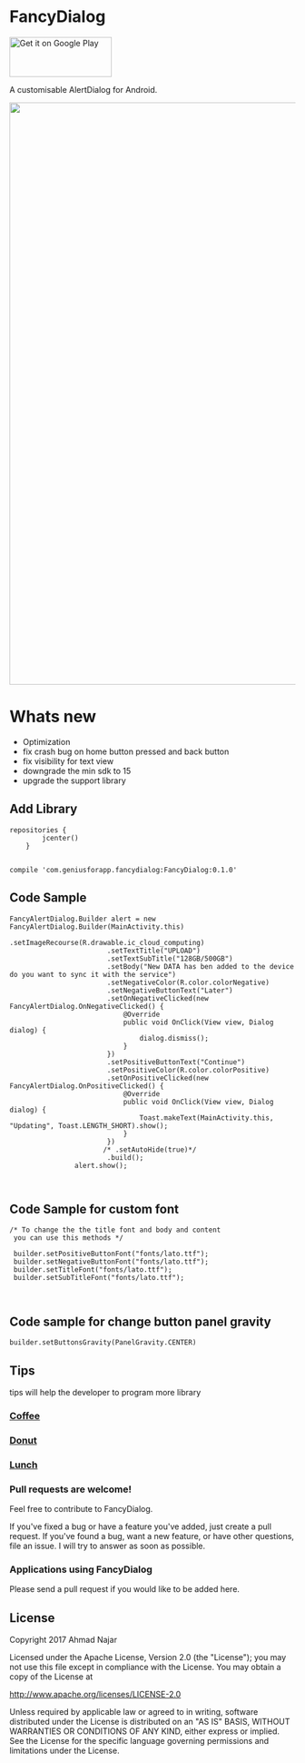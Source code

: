 # FancyDialog
<a href='https://play.google.com/store/apps/details?id=com.geniusforapp.fancysample'><img alt='Get it on Google Play' src='https://play.google.com/intl/en_us/badges/images/generic/en_badge_web_generic.png' height="70" width="180"/></a>

A customisable AlertDialog for Android.

<img src="https://raw.githubusercontent.com/ahmadnajar10/fancyDialog/master/device-2017-03-08-171007.png" width="1024" hight="500"/>


# Whats new
 * Optimization
 * fix crash bug on home button pressed and back button
 * fix visibility for text view 
 * downgrade the min sdk to 15 
 * upgrade the support library

## Add Library
```
repositories {
        jcenter()
    }
       

compile 'com.geniusforapp.fancydialog:FancyDialog:0.1.0'

```
## Code Sample
```
FancyAlertDialog.Builder alert = new FancyAlertDialog.Builder(MainActivity.this)
                        .setImageRecourse(R.drawable.ic_cloud_computing)
                        .setTextTitle("UPLOAD")
                        .setTextSubTitle("128GB/500GB")
                        .setBody("New DATA has ben added to the device do you want to sync it with the service")
                        .setNegativeColor(R.color.colorNegative)
                        .setNegativeButtonText("Later")
                        .setOnNegativeClicked(new FancyAlertDialog.OnNegativeClicked() {
                            @Override
                            public void OnClick(View view, Dialog dialog) {
                                dialog.dismiss();
                            }
                        })
                        .setPositiveButtonText("Continue")
                        .setPositiveColor(R.color.colorPositive)
                        .setOnPositiveClicked(new FancyAlertDialog.OnPositiveClicked() {
                            @Override
                            public void OnClick(View view, Dialog dialog) {
                                Toast.makeText(MainActivity.this, "Updating", Toast.LENGTH_SHORT).show();
                            }
                        })
                       /* .setAutoHide(true)*/
                        .build();
                alert.show();
                
                
```

## Code Sample for custom font
```
/* To change the the title font and body and content 
 you can use this methods */
 
 builder.setPositiveButtonFont("fonts/lato.ttf");
 builder.setNegativeButtonFont("fonts/lato.ttf");
 builder.setTitleFont("fonts/lato.ttf");
 builder.setSubTitleFont("fonts/lato.ttf");
 
 
```

## Code sample for change button panel gravity
```
builder.setButtonsGravity(PanelGravity.CENTER)
```

## Tips
tips will help the developer to program more library

<p><h3><a href="https://www.paypal.me/AhmadNajar/5">Coffee</a></h3></p>
<p><h3><a href="https://www.paypal.me/AhmadNajar/10">Donut</a></h3></p>
<p><h3><a href="https://www.paypal.me/AhmadNajar/10">Lunch</a></h3></p>


### Pull requests are welcome!

Feel free to contribute to FancyDialog.

If you've fixed a bug or have a feature you've added, just create a pull request. If you've found a bug, want a new feature, or have other questions, file an issue. I will try to answer as soon as possible.

### Applications using FancyDialog

Please send a pull request if you would like to be added here.

## License
Copyright 2017 Ahmad Najar

Licensed under the Apache License, Version 2.0 (the "License");
you may not use this file except in compliance with the License.
You may obtain a copy of the License at

http://www.apache.org/licenses/LICENSE-2.0

Unless required by applicable law or agreed to in writing, software
distributed under the License is distributed on an "AS IS" BASIS,
WITHOUT WARRANTIES OR CONDITIONS OF ANY KIND, either express or implied.
See the License for the specific language governing permissions and
limitations under the License.
